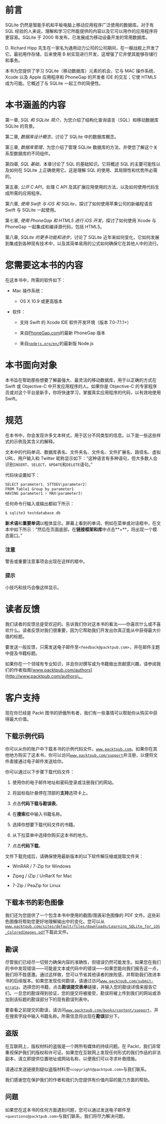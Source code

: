 # 前言

SQLite 仍然是智能手机和平板电脑上移动应用程序广泛使用的数据库。对于有 SQL 经验的人来说，理解和学习它所能提供的内容以及它可以用作的应用程序将更容易。SQLite 于 2000 年发布，已发展成为移动设备开发的常用数据库。

D. Richard Hipp 先生在一家名为通用动力公司的公司期间，在一艘战舰上开发了它。最初用作存储，后来使用 B 树实现进行开发，这增强了它并使其能够存储行和事务。

本书为您提供了学习 SQLite（移动数据库）元素的机会，它与 MAC 操作系统、Xcode 以及 Apple 应用程序和 PhoneGap 的开发者 IDE 的交互；它使 HTML5 成为可能。它概述了与 SQLite 一起工作的简便性。

# 本书涵盖的内容

第一章, *SQL 和 SQLite 简介*，为您介绍了结构化查询语言（SQL）和移动数据库 SQLite 的背景。

第二章, *数据库设计概念*，讨论了 SQLite 中的数据库概念。

第三章, *数据库管理*，为您介绍了管理 SQLite 数据库的方法，并使您了解这个关系型数据库的不同组件。

第四章, *SQL 基础*，本章讨论了 SQL 的基础知识。它将概述 SQL 的主要可能性以及如何在 SQLite 上正确使用它。这是理解 SQL 的使用、其局限性和优势所必需的。

第五章, *公开 C API*，处理 C API 及其扩展应用使用的方法，以及如何使用代码生成所需的应用程序。

第六章, *使用 Swift 与 iOS 和 SQLite*，探讨了如何使用苹果公司的新编程语言 Swift 与 SQLite 一起使用。

第七章, *使用 PhoneGap 和 HTML5 进行 iOS 开发*，探讨了如何使用 Xcode 与 PhoneGap 一起集成和编译源代码，包括 HTML5。

第八章, *SQLite 的更多功能和进步*，讨论了 SQLite 近年来如何变化，它如何发展到集成到各种现有技术中，以及其简单易用的公式如何确保它在其他人中的流行。

# 您需要这本书的内容

在这本书中，所需的软件如下：

+   Mac 操作系统：

    +   OS X 10.9 或更高版本

+   软件：

    +   支持 Swift 的 Xcode IDE 软件开发环境（版本 7.0-7.1.1+）

    +   来自[PhoneGap.com](http://PhoneGap.com)的最新 PhoneGap 版本

    +   来自[`nodejs.org/en/`](https://nodejs.org/en/)的最新版 Node.js

# 本书面向对象

本书旨在帮助那些想要了解最强大、最灵活的移动数据库，用于以正确的方式在 Swift 或 Objective-C 中开发应用程序的人。如果你是 Objective-C 的专家程序员或对这个平台是新手，你将快速学习，掌握真实应用程序的代码，以有效地使用 Swift。

# 规范

在本书中，你会发现许多文本样式，用于区分不同类型的信息。以下是一些这些样式的示例及其含义的解释。

文本中的代码单词、数据库表名、文件夹名、文件名、文件扩展名、路径名、虚拟 URL、用户输入和 Twitter 昵称显示如下：“这种语言有多种语句，但大多数人会识别`INSERT`、`SELECT`、`UPDATE`和`DELETE`语句。”

代码块设置如下：

```swift
SELECT parameter1, STTDEV(parameter2) 
FROM Table1 Group by parameter1 
HAVING parameter1 > MAX(parameter3)
```

任何命令行输入或输出都如下所示：

```swift
$ sqlite3 testdatabase.db

```

**新术语**和**重要单词**以粗体显示。屏幕上看到的单词，例如在菜单或对话框中，在文本中如下所示：“然后在页面底部，在**链接框架和库**中点击**+**，将出现一个模态窗口。”

### 注意

警告或重要注意事项会出现在这样的框中。

### 提示

小技巧和技巧会像这样显示。

# 读者反馈

我们读者的反馈总是受欢迎的。告诉我们你对这本书的看法——你喜欢什么或不喜欢什么。读者反馈对我们很重要，因为它帮助我们开发出你真正能从中获得最大价值的标题。

要发送一般反馈，只需发送电子邮件至`<feedback@packtpub.com>`，并在邮件主题中提及书籍标题。

如果你在一个领域有专业知识，并且你对撰写或为书籍做出贡献感兴趣，请参阅我们的作者指南[www.packtpub.com/authors](http://www.packtpub.com/authors)。

# 客户支持

现在你已经是 Packt 图书的骄傲所有者，我们有一些事情可以帮助你从购买中获得最大价值。

## 下载示例代码

你可以从你的账户中下载本书的示例代码文件。[`www.packtpub.com`](http://www.packtpub.com)。如果你在其他地方购买了这本书，你可以访问[`www.packtpub.com/support`](http://www.packtpub.com/support)并注册，以便将文件直接通过电子邮件发送给你。

你可以通过以下步骤下载代码文件：

1.  使用你的电子邮件地址和密码登录或注册我们的网站。

1.  将鼠标指针悬停在顶部的**支持**选项卡上。

1.  点击**代码下载与勘误表**。

1.  在**搜索**框中输入书籍名称。

1.  选择你想要下载代码文件的书籍。

1.  从下拉菜单中选择你购买这本书的地方。

1.  点击**代码下载**。

文件下载完成后，请确保使用最新版本的以下软件解压缩或提取文件夹：

+   WinRAR / 7-Zip for Windows

+   Zipeg / iZip / UnRarX for Mac

+   7-Zip / PeaZip for Linux

## 下载本书的彩色图像

我们还为您提供了一个包含本书中使用的截图/图表彩色图像的 PDF 文件。这些彩色图像将帮助您更好地理解输出中的变化。您可以从[`www.packtpub.com/sites/default/files/downloads/Learning_SQLite_for_iOS_ColoredImages.pdf`](http://www.packtpub.com/sites/default/files/downloads/Learning_SQLite_for_iOS_ColoredImages.pdf)下载此文件。

## 勘误

尽管我们已经尽一切努力确保内容的准确性，但错误仍然可能发生。如果您在我们的书中发现错误——可能是文本或代码中的错误——如果您能向我们报告这一点，我们将不胜感激。通过这样做，您可以节省其他读者的挫败感，并帮助我们改进本书的后续版本。如果您发现任何勘误，请通过访问[`www.packtpub.com/submit-errata`](http://www.packtpub.com/submit-errata)，选择您的书籍，点击**勘误提交表单**链接，并输入您的勘误详情来报告它们。一旦您的勘误得到验证，您的提交将被接受，勘误将被上传到我们的网站或添加到该标题的勘误部分下的现有勘误列表中。

要查看之前提交的勘误，请访问[`www.packtpub.com/books/content/support`](https://www.packtpub.com/books/content/support)，并在搜索字段中输入书籍名称。所需信息将出现在**勘误**部分下。

## 盗版

在互联网上，版权材料的盗版是一个跨所有媒体的持续问题。在 Packt，我们非常重视保护我们的版权和许可证。如果您在互联网上发现任何形式的我们作品的非法副本，请立即提供位置地址或网站名称，以便我们可以寻求补救措施。

请通过发送链接到疑似盗版材料至`<copyright@packtpub.com>`与我们联系。

我们感谢您在保护我们的作者和我们为您提供有价值内容的能力方面的帮助。

## 问题

如果您在这本书的任何方面遇到问题，您可以通过发送电子邮件至`<questions@packtpub.com>`与我们联系，我们将尽力解决问题。

